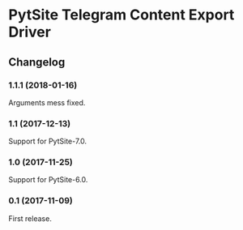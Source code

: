 # PytSite Telegram Content Export Driver


## Changelog


### 1.1.1 (2018-01-16)

Arguments mess fixed.


### 1.1 (2017-12-13)

Support for PytSite-7.0.


### 1.0 (2017-11-25)

Support for PytSite-6.0.


### 0.1 (2017-11-09)

First release.
